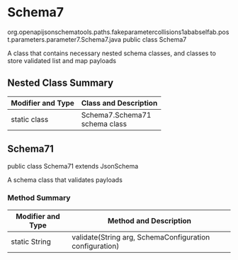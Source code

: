 # Schema7
org.openapijsonschematools.paths.fakeparametercollisions1ababselfab.post.parameters.parameter7.Schema7.java
public class Schema7

A class that contains necessary nested schema classes, and classes to store validated list and map payloads

## Nested Class Summary
| Modifier and Type | Class and Description |
| ----------------- | ---------------------- |
| static class | Schema7.Schema71<br> schema class |

## Schema71
public class Schema71
extends JsonSchema

A schema class that validates payloads

### Method Summary
| Modifier and Type | Method and Description |
| ----------------- | ---------------------- |
| static String | validate(String arg, SchemaConfiguration configuration) |
